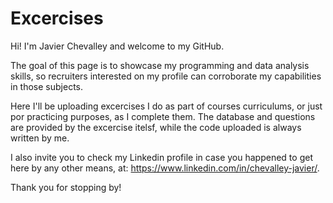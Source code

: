 # Excercises

Hi! I'm Javier Chevalley and welcome to my GitHub.

The goal of this page is to showcase my programming and data analysis skills, so recruiters interested on my profile can corroborate my capabilities in those subjects.

Here I'll be uploading excercises I do as part of courses curriculums, or just por practicing purposes, as I complete them.
The database and questions are provided by the excercise itelsf, while the code uploaded is always written by me.

I also invite you to check my Linkedin profile in case you happened to get here by any other means, at: https://www.linkedin.com/in/chevalley-javier/.

Thank you for stopping by!
